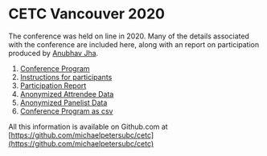 # CETC Vancouver 2020

The conference was held on line in 2020.  Many of the details associated with the conference are included here, along with an report on participation produced by [Anubhav Jha](https://github.com/anubhavpcjha).

1. [Conference Program](https://michaelpetersubc.github.io/cetc/2020/conference_program)
1. [Instructions for participants](https://michaelpetersubc.github.io/cetc/2020/CETC-instructions)
1. [Participation Report](https://michaelpetersubc.github.io/cetc/2020_Report/CETC_Report.html)
1. [Anonymized Attrendee Data](https://michaelpetersubc.github.io/cetc/2020_Report/Anonymous_attendee)
1. [Anonymized Panelist Data](https://michaelpetersubc.github.io/cetc/2020_Report/Anonymous_panelist)
1. [Conference Program as csv](https://michaelpetersubc.github.io/cetc/2020%20Report/Conf_schedule)

All this information is available on Github.com at [https://github.com/michaelpetersubc/cetc](https://github.com/michaelpetersubc/cetc)